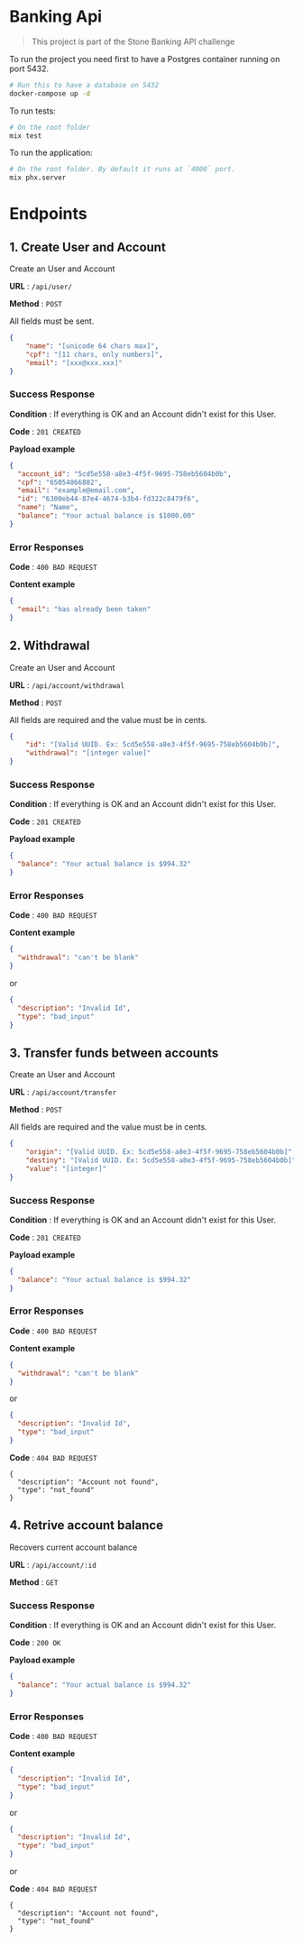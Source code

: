 # Banking Api


> This project is part of the Stone Banking API challenge

To run the project you need first to have a Postgres container running on port 5432.

``` sh
# Run this to have a database on 5432
docker-compose up -d
```

To run tests: 

``` sh
# On the root folder
mix test
```

To run the application:

``` sh
# On the root folder. By default it runs at `4000` port.
mix phx.server
```



# Endpoints

## 1. Create User and Account

Create an User and Account

**URL** : `/api/user/`

**Method** : `POST`


 All fields must be sent.

```json
{
    "name": "[unicode 64 chars max]",
    "cpf": "[11 chars, only numbers]",
    "email": "[xxx@xxx.xxx]" 
}
```



### Success Response

**Condition** : If everything is OK and an Account didn't exist for this User.

**Code** : `201 CREATED`

**Payload example**

```json
{
  "account_id": "5cd5e558-a8e3-4f5f-9695-758eb5604b0b",
  "cpf": "65054866882",
  "email": "example@email.com",
  "id": "6300eb44-87e4-4674-b3b4-fd322c8479f6",
  "name": "Name",
  "balance": "Your actual balance is $1000.00"
}
```

### Error Responses

**Code** : `400 BAD REQUEST`

**Content example**

```json
{
  "email": "has already been taken"
}
```




## 2. Withdrawal

Create an User and Account

**URL** : `/api/account/withdrawal`

**Method** : `POST`


 All fields are required and the value must be in cents.

```json
{
	"id": "[Valid UUID. Ex: 5cd5e558-a8e3-4f5f-9695-758eb5604b0b]",
	"withdrawal": "[integer value]"
}
```



### Success Response

**Condition** : If everything is OK and an Account didn't exist for this User.

**Code** : `201 CREATED`

**Payload example**

```json
{
  "balance": "Your actual balance is $994.32"
}
```

### Error Responses

**Code** : `400 BAD REQUEST`

**Content example**

```json
{
  "withdrawal": "can't be blank"
}
```

or 

```json
{
  "description": "Invalid Id",
  "type": "bad_input"
}

```



## 3. Transfer funds between accounts

Create an User and Account

**URL** : `/api/account/transfer`

**Method** : `POST`


 All fields are required and the value must be in cents.

```json
{
	"origin": "[Valid UUID. Ex: 5cd5e558-a8e3-4f5f-9695-758eb5604b0b]",
	"destiny": "[Valid UUID. Ex: 5cd5e558-a8e3-4f5f-9695-758eb5604b0b]",
	"value": "[integer]"
}
```


### Success Response

**Condition** : If everything is OK and an Account didn't exist for this User.

**Code** : `201 CREATED`

**Payload example**

```json
{
  "balance": "Your actual balance is $994.32"
}
```

### Error Responses

**Code** : `400 BAD REQUEST`

**Content example**

```json
{
  "withdrawal": "can't be blank"
}
```

or 

```json
{
  "description": "Invalid Id",
  "type": "bad_input"
}

```


**Code** : `404 BAD REQUEST`

```
{
  "description": "Account not found",
  "type": "not_found"
}
```

## 4. Retrive account balance

Recovers current account balance


**URL** : `/api/account/:id`

**Method** : `GET`

        

### Success Response

**Condition** : If everything is OK and an Account didn't exist for this User.

**Code** : `200 OK`

**Payload example**

```json
{
  "balance": "Your actual balance is $994.32"
}
```

### Error Responses

**Code** : `400 BAD REQUEST`

**Content example**

```json
{
  "description": "Invalid Id",
  "type": "bad_input"
}
```

or 

```json
{
  "description": "Invalid Id",
  "type": "bad_input"
}

```

or 

**Code** : `404 BAD REQUEST`

```
{
  "description": "Account not found",
  "type": "not_found"
}
```